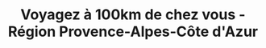 ---
layout: blocks
title: Voyagez à 100km de chez vous - Région Provence-Alpes-Côte d'Azur 
page_sections:
- template: navigation-header-w-button
  block: header-1
  logo: "/uploads/2018/06/21/Weekendesk_Wordmark_Primary.png"
  navigation:
  - link: "Ile-De-France"
    link_text: Ile-De-France
  - link: "Provence-Alpes-Côte-d-Azur"
    link_text: Provence-Alpes-Côte d'Azur
  - link: "Auvergne-Rhone-Alpes"
    link_text: Auvergne-Rhone-Alpes
- template: hero-banner-w-image
  block: hero-2
  headline: Voyagez à 100km de chez vous - Région Provence-Alpes-Côte d'Azur
  content: "Lorem ipsum dolor sit amet, consectetur adipisicing elit. Suscipit numquam voluptas accusantium ipsum est quia dolor exercitationem veniam. Nisi maxime quasi, natus earum cum vero similique iste quia commodi labore."
- template: 1-column-text
  block: one-column-1
  headline: Séjours bien-être
  content: "Lorem ipsum dolor sit amet, consectetur adipisicing elit. Temporibus porro, alias tempore necessitatibus esse. Nisi accusantium similique, laboriosam, eum impedit eius iusto eveniet hic atque ullam architecto, aperiam a culpa!"

- template: simple-footer
  block: footer-1
  content: Weekendesk 2020
---